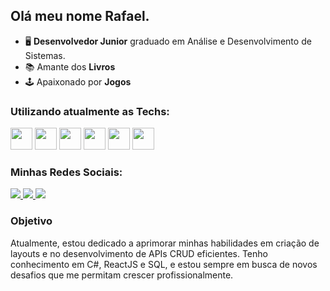 ## Olá meu nome Rafael.
- 🖥️ **Desenvolvedor Junior** graduado em Análise e Desenvolvimento de Sistemas.
- 📚 Amante dos **Livros** <br>
- 🕹️ Apaixonado por **Jogos**

### Utilizando atualmente as Techs:
<div display="inline">
<img heigh="35" width="35" src="https://cdn.jsdelivr.net/gh/devicons/devicon@latest/icons/csharp/csharp-original.svg" />
<img heigh="35" width="35" src="https://cdn.jsdelivr.net/gh/devicons/devicon@latest/icons/dot-net/dot-net-plain-wordmark.svg" />
<img heigh="35" width="35" src="https://cdn.jsdelivr.net/gh/devicons/devicon@latest/icons/javascript/javascript-original.svg" />
<img heigh="35" width="35" src="https://cdn.jsdelivr.net/gh/devicons/devicon@latest/icons/nodejs/nodejs-plain-wordmark.svg" />
<img heigh="35" width="35" src="https://cdn.jsdelivr.net/gh/devicons/devicon@latest/icons/react/react-original-wordmark.svg" />
<img heigh="35" width="35" src="https://cdn.jsdelivr.net/gh/devicons/devicon@latest/icons/microsoftsqlserver/microsoftsqlserver-plain-wordmark.svg" />
</div>

### Minhas Redes Sociais:
<div display="inline" >
<a href="https://www.linkedin.com/in/rafael-siqueira-381884153/" >
    <img src="https://img.shields.io/badge/LinkedIn-0A66C2.svg?style=for-the-badge&logo=LinkedIn&logoColor=white">  
</a>
<a href="https://www.reddit.com/user/rafukka">
    <img src="https://img.shields.io/badge/Reddit-FF4500.svg?style=for-the-badge&logo=Reddit&logoColor=white">       
</a>
<a href="mailto:rafaelsiqueira.98bm@gmail.com">
    <img src="https://img.shields.io/badge/Gmail-EA4335.svg?style=for-the-badge&logo=Gmail&logoColor=white">      
</a>   
</div>

### Objetivo
Atualmente, estou dedicado a aprimorar minhas habilidades em criação de layouts e no desenvolvimento de APIs CRUD eficientes. Tenho conhecimento em C#, ReactJS e SQL, e estou sempre em busca de novos desafios que me permitam crescer profissionalmente.

          
          






